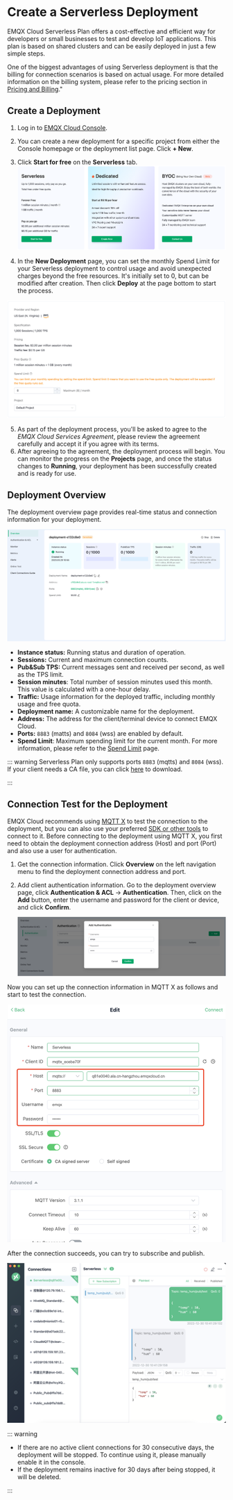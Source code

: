 # Create a Serverless Deployment

EMQX Cloud Serverless Plan offers a cost-effective and efficient way for developers or small businesses to test and develop IoT applications. This plan is based on shared clusters and can be easily deployed in just a few simple steps.

One of the biggest advantages of using Serverless deployment is that the billing for connection scenarios is based on actual usage. For more detailed information on the billing system, please refer to the pricing section in [Pricing and Billing](../price/pricing.md)."


## Create a Deployment

1. Log in to [EMQX Cloud Console](https://cloud.emqx.com/console/). 
2. You can create a new deployment for a specific project from either the Console homepage or the deployment list page. Click **+ New**.  
3. Click **Start for free** on the **Serverless** tab.![create_serverless](./_assets/create_serverless.png)

4. In the **New Deployment** page, you can set the monthly Spend Limit for your Serverless deployment to control usage and avoid unexpected charges beyond the free resources. It's initially set to 0, but can be modified after creation. Then click **Deploy** at the page bottom to start the process. 

![create_serverless](./_assets/create_serverless_spendlimit.png)

5. As part of the deployment process, you'll be asked to agree to the *EMQX Cloud Services Agreement*, please review the agreement carefully and accept it if you agree with its terms. 
6. After agreeing to the agreement, the deployment process will begin. You can monitor the progress on the **Projects** page, and once the status changes to **Running**, your deployment has been successfully created and is ready for use.


## Deployment Overview

The deployment overview page provides real-time status and connection information for your deployment.

   ![serverless](./_assets/serverless_overview.png)

- **Instance status:** Running status and duration of operation.
- **Sessions:** Current and maximum connection counts.
- **Pub&Sub TPS:** Current messages sent and received per second, as well as the TPS limit.
- **Session minutes**: Total number of session minutes used this month. This value is calculated with a one-hour delay.
- **Traffic:** Usage information for the deployed traffic, including monthly usage and free quota.
- **Deployment name:** A customizable name for the deployment.
- **Address:** The address for the client/terminal device to connect EMQX Cloud.
- **Ports:** `8883` (matts) and `8084` (wss) are enabled by default. 
- **Spend Limit**: Maximum spending limit for the current month. For more information, please refer to the [Spend Limit](../deployments/spend_limit.md) page.

::: warning
Serverless Plan only supports ports `8883` (mqtts) and `8084` (wss). If your client needs a CA file, you can click [here](https://assets.emqx.com/data/emqxsl-ca.crt) to download.

:::

## Connection Test for the Deployment

EMQX Cloud recommends using [MQTT X](https://mqttx.app) to test the connection to the deployment, but you can also use your preferred [SDK or other tools](../connect_to_deployments/overview.md) to connect to it. Before connecting to the deployment using MQTT X, you first need to obtain the deployment connection address (Host) and port (Port) and also use a user for authentication.

1. Get the connection information. Click **Overview** on the left navigation menu to find the deployment connection address and port. 

2. Add client authentication information. Go to the deployment overview page, click **Authentication & ACL** -> **Authentication**. Then, click on the **Add** button, enter the username and password for the client or device, and click **Confirm**.

   ![add_users](./_assets/serverless_auth.png)



Now you can set up the connection information in MQTT X as follows and start to test the connection. 

![mqttx_mqtt](./_assets/mqttx_serverless.png)



After the connection succeeds, you can try to subscribe and publish. 

![mqttx_mqtt](./_assets/create_serverless_connect.png)


::: warning

- If there are no active client connections for 30 consecutive days, the deployment will be stopped. To continue using it, please manually enable it in the console. 
- If the deployment remains inactive for 30 days after being stopped, it will be deleted.

:::



